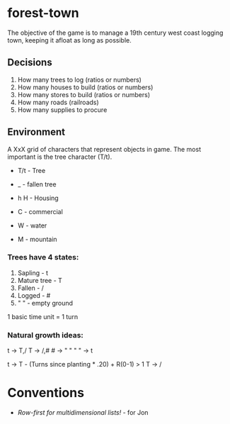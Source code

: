 # forest-town

The objective of the game is to manage a 19th century west coast logging town, keeping it afloat as long as possible.



## Decisions
1. How many trees to log (ratios or numbers)
2. How many houses to build (ratios or numbers)
3. How many stores to build (ratios or numbers)
4. How many roads (railroads)
5. How many supplies to procure

## Environment
A XxX grid of characters that represent objects in game. The most important is the tree character (T/t).

* T/t - Tree
* _ - fallen tree

* h H - Housing
* C - commercial
* W - water
* M - mountain

### Trees have 4 states:
1. Sapling - t
2. Mature tree - T
3. Fallen - /
4. Logged - #
5. " " - empty ground

1 basic time unit = 1 turn

### Natural growth ideas:
t -> T,/
T -> /,#
\# -> " "
" " -> t

t -> T - (Turns since planting * .20) + R(0-1) > 1
T -> /

# Conventions
* _Row-first for multidimensional lists!_ - for Jon
